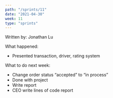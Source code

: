 ```yaml
---
path: "/sprints/11"
date: "2021-04-30"
week: 11
type: "sprints"
---
```


<!-- Output copied to clipboard! -->


Written by: Jonathan Lu

What happened:



*   Presented transaction, driver, rating system

What to do next week:



*   Change order status “accepted” to “in process”  
*   Done with project
*   Write report
*   CEO write lines of code report